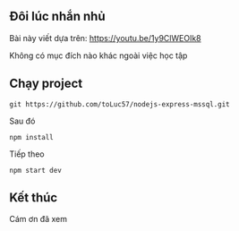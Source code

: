 Đôi lúc nhắn nhủ
---

Bài này viết dựa trên: https://youtu.be/1y9ClWEOIk8

Không có mục đích nào khác ngoài việc học tập

Chạy project
---

	git https://github.com/toLuc57/nodejs-express-mssql.git

Sau đó
	
	npm install
	
Tiếp theo
	
	npm start dev
	
Kết thúc
---
Cám ơn đã xem 

